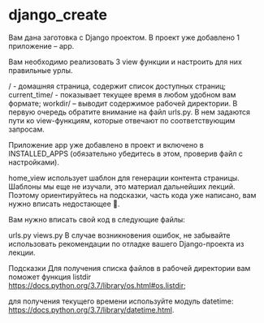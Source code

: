 # django_create
Вам дана заготовка с Django проектом. В проект уже добавлено 1 приложение – app.

Вам необходимо реализовать 3 view функции и настроить для них правильные урлы.

/ - домашняя страница, содержит список доступных страниц;
current_time/ - показывает текущее время в любом удобном вам формате;
workdir/ – выводит содержимое рабочей директории.
В первую очередь обратите внимание на файл urls.py. В нем задаются пути ко view-функциям, которые отвечают по соответствующим запросам.

Приложение app уже добавлено в проект и включено в INSTALLED_APPS (обязательно убедитесь в этом, проверив файл с настройками).

home_view использует шаблон для генерации контента страницы. Шаблоны мы еще не изучали, это материал дальнейших лекций. Поэтому ориентируйтесь на подсказки, часть кода уже написано, вам нужно вписать недостающее 🙂.

Вам нужно вписать свой код в следующие файлы:

urls.py
views.py
В случае возникновения ошибок, не забывайте использовать рекомендации по отладке вашего Django-проекта из лекции.

Подсказки
Для получения списка файлов в рабочей директории вам поможет функция listdir https://docs.python.org/3.7/library/os.html#os.listdir;

для получения текущего времени используйте модуль datetime: https://docs.python.org/3.7/library/datetime.html.
